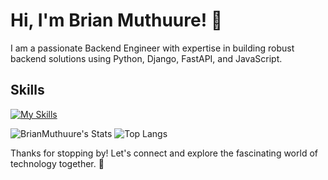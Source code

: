# Hi, I'm Brian Muthuure! 👋

I am a passionate Backend Engineer with expertise in building robust backend solutions using Python, Django, FastAPI, and JavaScript.

## Skills
[![My Skills](https://skillicons.dev/icons?i=js,mongo,css,python,django,fastapi,express,postgres,flask,docker,nginx)](https://skillicons.dev)

![BrianMuthuure's Stats](https://github-readme-stats.vercel.app/api?username=BrianMuthuure&theme=vue-dark&show_icons=true&hide_border=true&count_private=true) 
![Top Langs](https://github-readme-stats.vercel.app/api/top-langs/?username=Brianmuthuure&layout=compact&theme=radical)


Thanks for stopping by! Let's connect and explore the fascinating world of technology together. 🚀
